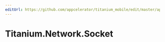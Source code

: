 ```yaml
---
editUrl: https://github.com/appcelerator/titanium_mobile/edit/master/apidoc/Titanium/Network/Socket/Socket.yml
---
```

# Titanium.Network.Socket

<TypeHeader/>

<ApiDocs/>
